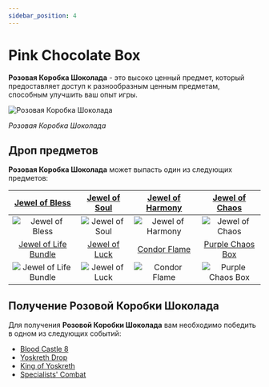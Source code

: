 ```yaml
---
sidebar_position: 4
---
```


# Pink Chocolate Box

**Розовая Коробка Шоколада** - это высоко ценный предмет, который предоставляет доступ к разнообразным ценным предметам, способным улучшить ваш опыт игры.

![Розовая Коробка Шоколада](/img/items/item-bags/pink-chocolate-box.png)

_Розовая Коробка Шоколада_

## Дроп предметов

**Розовая Коробка Шоколада** может выпасть один из следующих предметов:

|   [Jewel of Bless](/items/jewels/regular-jewels/jewel-of-bless)    | [Jewel of Soul](/items/jewels/regular-jewels/jewel-of-soul) | [Jewel of Harmony](/items/jewels/regular-jewels/jewel-of-harmony) | [Jewel of Chaos](/items/jewels/regular-jewels/jewel-of-chaos)  |
| :----------------------------------------------------------------: | :---------------------------------------------------------: | :---------------------------------------------------------------: | :------------------------------------------------------------: |
|           ![Jewel of Bless](/img/items/jewels/bless.png)           |        ![Jewel of Soul](/img/items/jewels/soul.png)         |        ![Jewel of Harmony](/img/items/jewels/harmony.png)         |         ![Jewel of Chaos](/img/items/jewels/chaos.png)         |
| [Jewel of Life Bundle](/items/jewels/regular-jewels/jewel-of-life) | [Jewel of Luck](/items/jewels/superb-jewels/jewel-of-luck)  |                [Condor Flame](/items/condor-flame)                |   [Purple Chaos Box](/items/item-bags/misc/purple-chaos-box)   |
|       ![Jewel of Life Bundle](/img/items/jewels/life-10.png)       |    ![Jewel of Luck](/img/items/jewels/custom-green.png)     |        ![Condor Flame](/img/items/others/condor-flame.png)        | ![Purple Chaos Box](/img/items/item-bags/purple-chaos-box.png) |

## Получение Розовой Коробки Шоколада

Для получения **Розовой Коробки Шоколада** вам необходимо победить в одном из следующих событий:

- [Blood Castle 8](/events/blood-castle)
- [Yoskreth Drop](/events/others/yoskreth-drop)
- [King of Yoskreth](/events/combat-events/king-of-yoskreth)
- [Specialists' Combat](/events/combat-events/specialists-combat)
